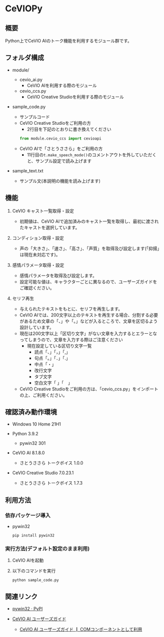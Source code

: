 # CeVIOPy
## 概要
Python上でCeVIO AIのトーク機能を利用するモジュール群です。


## フォルダ構成
- module/
    - cevio_ai.py
        - CeVIO AIを利用する際のモジュール
    - cevio_ccs.py
        - CeVIO Creative Studioを利用する際のモジュール

- sample_code.py
    - サンプルコード
    - CeVIO Creative Studioをご利用の方
        - 2行目を下記のとおりに書き換えてください
        ```py
        from module.cevio_ccs import cevioapi
        ```
    - CeVIO AIで「さとうささら」をご利用の方
        - 11行目の`t.make_speech_mode()`のコメントアウトを外していただくと、サンプル設定で読み上げます

- sample_text.txt
    - サンプル文(本説明の機能を読み上げます)


## 機能

1. CeVIO キャスト一覧取得・設定
    - 初期値は、CeVIO AIで追加済みのキャスト一覧を取得し、最初に渡されたキャストを選択しています。

2. コンディション取得・設定
    - 声の「大きさ」、「速さ」、「高さ」、「声質」を取得及び設定します(「抑揚」は現在未対応です)。

3. 感情パラメータ取得・設定
    - 感情パラメータを取得及び設定します。
    - 設定可能な値は、キャラクターごとに異なるので、ユーザーズガイドをご確認ください。

4. セリフ再生
    - 与えられたテキストをもとに、セリフを再生します。
    - CeVIO AIでは、200文字以上のテキストを再生する場合、分割する必要があるため文章の「、」や「。」などが入るところで、文章を区切るよう設計しています。
    - 現在は200文字以上「区切り文字」がない文章を入力するとエラーとなってしまうので、文章を入力する際はご注意ください
        - 現在設定している区切り文字一覧
            - 読点「、」「，」「,」
            - 句点「。」「．」「.」
            - 中点「・」
            - 改行文字
            - タブ文字
            - 空白文字「 」「　」
    - CeVIO Creative Studioをご利用の方は、「cevio_ccs.py」をインポートの上、ご利用ください。


## 確認済み動作環境
- Windows 10 Home 21H1

- Python 3.9.2
    - pywin32 301

- CeVIO AI 8.1.8.0
    - さとうささら トークボイス 1.0.0

- CeVIO Creative Studio 7.0.23.1
    - さとうささら トークボイス 1.7.3


## 利用方法

### 依存パッケージ導入
- pywin32
    ```
    pip install pywin32
    ```

### 実行方法(デフォルト設定のまま利用)
1. CeVIO AIを起動

1. 以下のコマンドを実行
    ```
    python sample_code.py
    ```


## 関連リンク
- [pywin32 · PyPI](https://pypi.org/project/pywin32/)

- [CeVIO AI ユーザーズガイド](https://cevio.jp/guide/cevio_ai/)
    - [CeVIO AI ユーザーズガイド ┃ COMコンポーネントとして利用](https://cevio.jp/guide/cevio_ai/interface/com/)